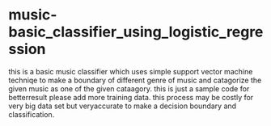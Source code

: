# music-basic_classifier_using_logistic_regression
this is a basic music classifier which uses simple support vector machine techniqe to make a boundary of different genre of music and catagorize the given music as one of the given cataagory. this is just a sample code for betterresult please add more training data. this process may be costly for very big data set but veryaccurate to make a decision boundary and classification.
